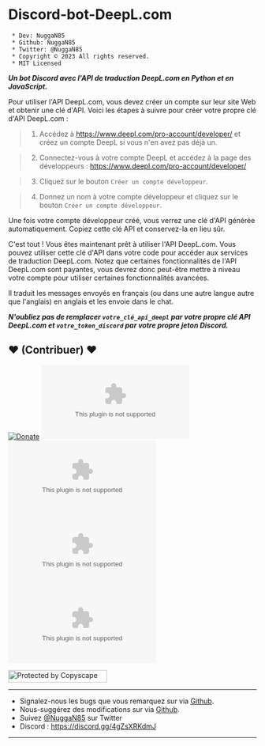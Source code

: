 # Discord-bot-DeepL.com

```
 * Dev: NuggaN85
 * Github: NuggaN85
 * Twitter: @NuggaN85
 * Copyright © 2023 All rights reserved.
 * MIT Licensed
```

___Un bot Discord avec l'API de traduction DeepL.com en Python et en JavaScript.___ 

Pour utiliser l'API DeepL.com, vous devez créer un compte sur leur site Web et obtenir une clé d'API. Voici les étapes à suivre pour créer votre propre clé d'API DeepL.com :

>1. Accédez à https://www.deepl.com/pro-account/developer/ et créez un compte DeepL si vous n'en avez pas déjà un.

>2. Connectez-vous à votre compte DeepL et accédez à la page des développeurs : https://www.deepl.com/pro-account/developer/

>3. Cliquez sur le bouton `Créer un compte développeur`.

>4. Donnez un nom à votre compte développeur et cliquez sur le bouton `Créer un compte développeur`.

Une fois votre compte développeur créé, vous verrez une clé d'API générée automatiquement. Copiez cette clé API et conservez-la en lieu sûr.

C'est tout ! Vous êtes maintenant prêt à utiliser l'API DeepL.com. Vous pouvez utiliser cette clé d'API dans votre code pour accéder aux services de traduction DeepL.com. Notez que certaines fonctionnalités de l'API DeepL.com sont payantes, vous devrez donc peut-être mettre à niveau votre compte pour utiliser certaines fonctionnalités avancées.

Il traduit les messages envoyés en français (ou dans une autre langue autre que l'anglais) en anglais et les envoie dans le chat.

___N'oubliez pas de remplacer `votre_clé_api_deepl` par votre propre clé API DeepL.com et `votre_token_discord` par votre propre jeton Discord.___

## <strong>❤️</strong> (Contribuer) <strong>❤️</strong>

[![Donate](https://img.shields.io/badge/paypal-donate-yellow.svg?style=flat)](https://www.paypal.me/nuggan85) [![GitHub issues](https://img.shields.io/github/issues/NuggaN85/Discord-bot-DeepL.com)](https://github.com/NuggaN85/Discord-bot-DeepL.com/issues) [![GitHub forks](https://img.shields.io/github/forks/NuggaN85/Discord-bot-DeepL.com)](https://github.com/NuggaN85/Discord-bot-DeepL.com/network) [![GitHub stars](https://img.shields.io/github/stars/NuggaN85/Discord-bot-DeepL.com)](https://github.com/NuggaN85/Discord-bot-DeepL.com/stargazers) [![GitHub license](https://img.shields.io/github/license/NuggaN85/Discord-bot-DeepL.com)](https://github.com/NuggaN85/Discord-bot-DeepL.com)

<a target="_blank" href="http://www.copyscape.com/"><img src="http://banners.copyscape.com/img/copyscape-banner-white-200x25.png" width="200" height="25" border="0" alt="Protected by Copyscape" title="Protected by Copyscape Plagiarism Checker - Do not copy content from this page." /></a>

--------------------------------------------------------------------------------------------------------------------------------------

- Signalez-nous les bugs que vous remarquez sur via [Github](https://github.com/NuggaN85/Discord-bot-DeepL.com/issues/2).
- Nous-suggérez des modifications sur via [Github](https://github.com/NuggaN85/Discord-bot-DeepL.com/issues/3).
- Suivez [@NuggaN85](https://twitter.com/NuggaN85) sur Twitter
- Discord : https://discord.gg/4gZsXRKdmJ

--------------------------------------------------------------------------------------------------------------------------------------
